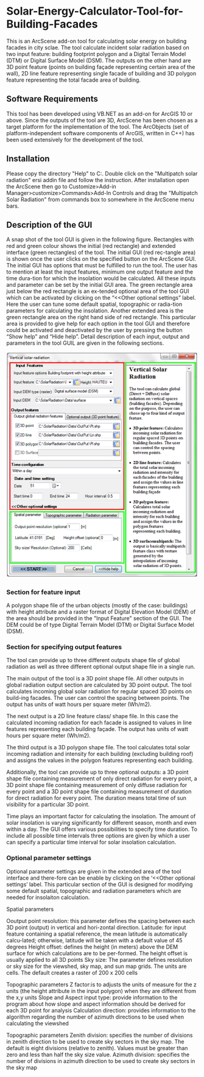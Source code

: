 # Solar-Energy-Calculator-Tool-for-Building-Facades
This is an ArcScene add-on tool for calculating solar energy on building facades in city sclae. The tool calculate incident solar radiation based on two input feature: building footprint polygon and a Digital Terrain Model (DTM) or Digital Surface Model (DSM). The outputs on the other hand are 3D point feature (points on building façade representing certain area of the wall), 2D line feature representing single facade of building and 3D polygon feature representing the total facade area of building. 

## Software Requirements
This tool has been developed using VB.NET as an add-on for ArcGIS 10 or above. Since the outputs of the tool are 3D, ArcScene has been chosen as a target platform for the implementation of the tool. The ArcObjects (set of platform-independent software components of ArcGIS, written in C++) has been used extensively for the development of the tool.

## Installation
Please copy the directory "Help" to C:\. Double click on the "Multipatch solar radiation" ersi addin file and follow the instruction. After installation open the ArcScene then go to Customize>Add-in Manager>customize>Commands>Add-In Controls and drag the "Multipatch Solar Radiation" from commands box to somewhere in the ArcScene menu bars.

## Description of the GUI
A snap shot of the tool GUI is given in the following figure. Rectangles with red and green colour shows the initial (red rectangle) and extended interface (green rectangles) of the tool. The initial GUI (red rec-tangle area) is shown once the user clicks on the specified button on the ArcScene GUI. The initial GUI has options that must be fulfilled to run the tool. The user has to mention at least the input features, minimum one output feature and the time dura-tion for which the insolation would be calculated. All these inputs and parameter can be set by the initial GUI area. The green rectangle area just below the red rectangle is an ex-tended optional area of the tool GUI which can be activated by clicking on the “<<Other optional settings” label. Here the user can tune some default spatial, topographic or radia-tion parameters for calculating the insolation. Another extended area is the green rectangle area on the right hand side of red rectangle. This particular area is provided to give help for each option in the tool GUI and therefore could be activated and deactivated by the user by pressing the button “Show help” and “Hide help”. Detail description of each input, output and parameters in the tool GUIL are given in the following sections.

![](https://github.com/Md-ImranHossain/Solar-Energy-Calculator-Tool-for-Building-Facades/blob/master/Pics/Capture.PNG)

### Section for feature input
A polygon shape file of the urban objects (mostly of the case: buildings) with height attribute and a raster format of Digital Elevation Model (DEM) of the area should be provided in the "Input Feature" section of the GUI. The DEM could be of type Digital Terrain Model (DTM) or Digital Surface Model (DSM).

### Section for specifying output features
The tool can provide up to three different outputs shape file of global radiation as well as three different optional output shape file in a single run. 

The main output of the tool is a 3D point shape file. All other outputs in global radiation output section are calculated by 3D point output. The tool calculates incoming global solar radiation for regular spaced 3D points on build-ing facades. The user can control the spacing between points. The output has units of watt hours per square meter (Wh/m2).

The next output is a 2D line feature class/ shape file. In this case the calculated incoming radiation for each facade is assigned to values in line features representing each building façade. The output has units of watt hours per square meter (Wh/m2).

The third output is a 3D polygon shape file. The tool calculates total solar incoming radiation and intensity for each building (excluding building roof) and assigns the values in the polygon features representing each building. 

Additionally, the tool can provide up to three optional outputs: a 3D point shape file containing measurement of only direct radiation for every point, a 3D point shape file containing measurement of only diffuse radiation for every point and a 3D point shape file containing measurement of duration for direct radiation for every point. The duration means total time of sun visibility for a particular 3D point. 

Time plays an important factor for calculating the insolation. The amount of solar insolation is varying significantly for different season, month and even within a day. The GUI offers various possibilities to specify time duration. To include all possible time intervals three options are given by which a user can specify a particular time interval for solar insolation calculation.

### Optional parameter settings
Optional parameter settings are given in the extended area of the tool interface and there-fore can be enable by clicking on the ‘<<Other optional settings’ label. This particular section of the GUI is designed for modifying some default spatial, topographic and radiation parameters which are needed for insolaiton calculation. 

Spatial parameters

Ooutput point resolution: this parameter defines the spacing between each 3D point (output) in vertical and hori-zontal direction. 
Latitude: for input feature containing a spatial reference, the mean latitude is automatically calcu-lated; otherwise, latitude will be taken with a default value of 45 degrees
Height offset: defines the height (in meters) above the DEM surface for which calculations are to be per-formed. The height offset is usually applied to all 3D points
Sky size: The parameter defines resolution or sky size for the viewshed, sky map, and sun map grids. The units are cells. The default creates a raster of 200 x 200 cells

Topographic parameters
Z factor:is to adjusts the units of measure for the z units (the height attribute in the input polygon) when they are different from the x,y units
Slope and Aspect input type: provide information to the program about how slope and aspect information should be derived for each 3D point for analysis
Calculation direction: provides information to the algorithm regarding the number of azimuth directions to be used when calculating the viewshed

Topographic parameters
Zenith division: specifies the number of divisions in zenith direction to be used to create sky sectors in the sky map. The default is eight divisions (relative to zenith). Values must be greater than zero and less than half the sky size value.
Azimuth division: specifies the number of divisions in azimuth direction to be used to create sky sectors in the sky map


